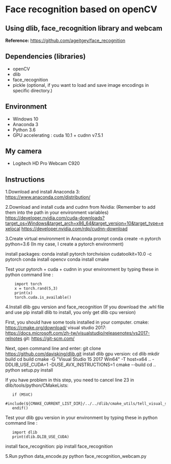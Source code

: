 # Face recognition based on openCV
Using dlib, face_recognition library and webcam
-----------------------------------------------------------------------

**Reference:** https://github.com/ageitgey/face_recognition

 ## Dependencies (libraries)
  * openCV
  * dlib
  * face_recognition
  * pickle (optional, if you want to load and save image encodings in specific directory.)

 ## Environment
  * Windows 10
  * Anaconda 3
  * Python 3.6
  * GPU accelerating : cuda 10.1 + cudnn v7.5.1
 
 ## My camera
  * Logitech HD Pro Webcam C920
  
 ## Instructions
 1.Download and install Anaconda 3:
 https://www.anaconda.com/distribution/
  
 2.Download and install cuda and cudnn from Nvidia: 
 (Remember to add them into the path in your environment variables)
 https://developer.nvidia.com/cuda-downloads?target_os=Windows&target_arch=x86_64&target_version=10&target_type=exelocal
 https://developer.nvidia.com/rdp/cudnn-download
  
 3.Create virtual environment in Anaconda prompt
 conda create -n pytorch python=3.6 (In my case, I create a pytorch environment)
  
 install packages:
        conda install pytorch torchvision cudatoolkit=10.0 -c pytorch 
        conda install opencv
        conda install cmake
  
 Test your pytorch + cuda + cudnn in your environment by typing these in python command line :
 
        import torch
        x = torch.rand(5,3)
        print(x)
        torch.cuda.is_available()
  
  4.Install dlib gpu version and face_recognition
  (If you download the .whl file and use pip install dlib to install, you only get dlib cpu version) 
  
  First, you should have some tools installed in your computer.
  cmake: 
  https://cmake.org/download/ 
  visual studio 2017:
  https://docs.microsoft.com/zh-tw/visualstudio/releasenotes/vs2017-relnotes
  git:
  https://git-scm.com/
  
  Next, open command line and enter:
        git clone https://github.com/davisking/dlib.git
  install dlib gpu version: 
        cd dlib
        mkdir build
        cd build
        cmake -G "Visual Studio 15 2017 Win64" -T host=x64 .. -DDLIB_USE_CUDA=1 -DUSE_AVX_INSTRUCTIONS=1
        cmake --build
        cd ..
        python setup.py install
        
  If you have problem in this step, you need to cancel line 23 in dlib/tools/python/CMakeLists:
  
       if (MSVC)
         #include(${CMAKE_CURRENT_LIST_DIR}/../../dlib/cmake_utils/tell_visual_studio_to_use_static_runtime.cmake)
       endif()
        
  Test your dlib gpu version in your environment by typing these in python command line :
 
       import dlib
       print(dlib.DLIB_USE_CUDA)
       
  install face_recognition:
        pip install face_recognition
  
  5.Run 
        python data_encode.py
        python face_recognition_webcam.py
